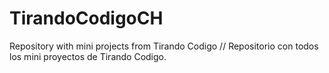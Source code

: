 # TirandoCodigoCH
Repository with mini projects from Tirando Codigo // Repositorio con todos los mini proyectos de Tirando Codigo.
